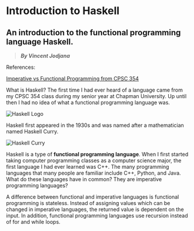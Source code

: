 # Introduction to Haskell
## An introduction to the functional programming language Haskell.
> __*By Vincent Jodjana*__

References:

[Imperative vs Functional Programming from CPSC 354](https://hackmd.io/@alexhkurz/SJKWvna6U)

What is Haskell? The first time I had ever heard of a language came from my CPSC 354 class during my
senior year at Chapman University. Up until then I had no idea of what a functional programming language
was.

![Haskell Logo](https://qualityassignmenthelp.com///wp-content/uploads/2016/11/haskell-logo.jpg)

Haskell first appeared in the 1930s and was named after a mathematician named Haskell Curry.

![Haskell Curry](https://upload.wikimedia.org/wikipedia/commons/8/86/HaskellBCurry.jpg)

Haskell is a type of **functional programming language**. When I first started taking computer programming 
classes as a computer science major, the first language I had ever learned was C++. The many programming
languages that many people are familiar include C++, Python, and Java. What do these languages have in 
common? They are imperative programming languages? 

A difference between functional and imperative languages is functional programming is stateless. Instead
of assigning values which can be changed in imperative languages, the returned value is dependent on the
input. In addition, functional programming languages use recursion instead of for and while loops. 


